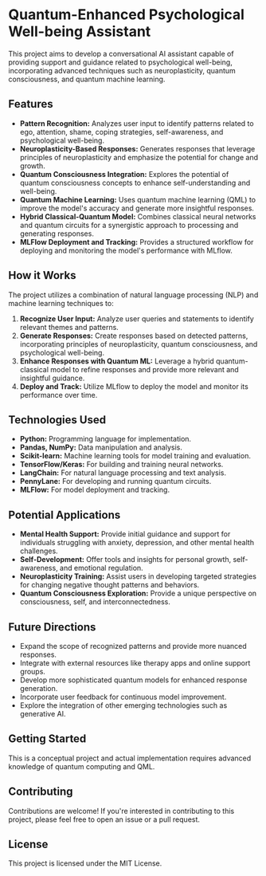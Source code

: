 # Quantum-Enhanced Psychological Well-being Assistant

This project aims to develop a conversational AI assistant capable of providing support and guidance related to psychological well-being, incorporating advanced techniques such as neuroplasticity, quantum consciousness, and quantum machine learning.


## Features

* **Pattern Recognition:** Analyzes user input to identify patterns related to ego, attention, shame, coping strategies, self-awareness, and psychological well-being.
* **Neuroplasticity-Based Responses:** Generates responses that leverage principles of neuroplasticity and emphasize the potential for change and growth.
* **Quantum Consciousness Integration:** Explores the potential of quantum consciousness concepts to enhance self-understanding and well-being.
* **Quantum Machine Learning:** Uses quantum machine learning (QML) to improve the model's accuracy and generate more insightful responses.
* **Hybrid Classical-Quantum Model:** Combines classical neural networks and quantum circuits for a synergistic approach to processing and generating responses.
* **MLFlow Deployment and Tracking:** Provides a structured workflow for deploying and monitoring the model's performance with MLflow.


## How it Works

The project utilizes a combination of natural language processing (NLP) and machine learning techniques to:

1. **Recognize User Input:** Analyze user queries and statements to identify relevant themes and patterns.
2. **Generate Responses:** Create responses based on detected patterns, incorporating principles of neuroplasticity, quantum consciousness, and psychological well-being.
3. **Enhance Responses with Quantum ML:** Leverage a hybrid quantum-classical model to refine responses and provide more relevant and insightful guidance.
4. **Deploy and Track:** Utilize MLflow to deploy the model and monitor its performance over time.


## Technologies Used

* **Python:** Programming language for implementation.
* **Pandas, NumPy:** Data manipulation and analysis.
* **Scikit-learn:** Machine learning tools for model training and evaluation.
* **TensorFlow/Keras:** For building and training neural networks.
* **LangChain:** For natural language processing and text analysis.
* **PennyLane:** For developing and running quantum circuits.
* **MLFlow:** For model deployment and tracking.


## Potential Applications

* **Mental Health Support:** Provide initial guidance and support for individuals struggling with anxiety, depression, and other mental health challenges.
* **Self-Development:** Offer tools and insights for personal growth, self-awareness, and emotional regulation.
* **Neuroplasticity Training:** Assist users in developing targeted strategies for changing negative thought patterns and behaviors.
* **Quantum Consciousness Exploration:** Provide a unique perspective on consciousness, self, and interconnectedness.


## Future Directions

* Expand the scope of recognized patterns and provide more nuanced responses.
* Integrate with external resources like therapy apps and online support groups.
* Develop more sophisticated quantum models for enhanced response generation.
* Incorporate user feedback for continuous model improvement.
* Explore the integration of other emerging technologies such as generative AI.



## Getting Started

This is a conceptual project and actual implementation requires advanced knowledge of quantum computing and QML.


## Contributing

Contributions are welcome! If you're interested in contributing to this project, please feel free to open an issue or a pull request.


## License

This project is licensed under the MIT License.

